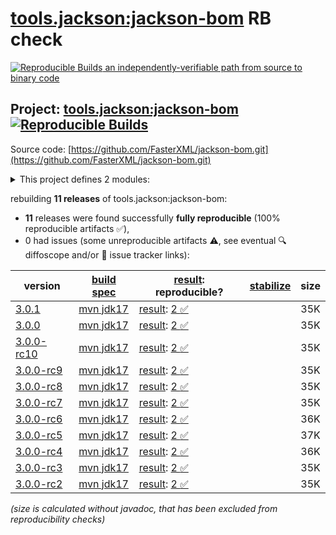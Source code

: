 [tools.jackson:jackson-bom](https://central.sonatype.com/artifact/tools.jackson/jackson-bom/versions) RB check
=======

[![Reproducible Builds](https://reproducible-builds.org/images/logos/rb.svg) an independently-verifiable path from source to binary code](https://reproducible-builds.org/)

## Project: [tools.jackson:jackson-bom](https://central.sonatype.com/artifact/tools.jackson/jackson-bom/versions) [![Reproducible Builds](https://img.shields.io/endpoint?url=https://raw.githubusercontent.com/jvm-repo-rebuild/reproducible-central/master/content/tools/jackson/jackson-bom/badge.json)](https://github.com/jvm-repo-rebuild/reproducible-central/blob/master/content/tools/jackson/jackson-bom/README.md)

Source code: [https://github.com/FasterXML/jackson-bom.git](https://github.com/FasterXML/jackson-bom.git)

<details><summary>This project defines 2 modules:</summary>

* [tools.jackson:jackson-base](https://central.sonatype.com/artifact/tools.jackson/jackson-base/overview)
* [tools.jackson:jackson-bom](https://central.sonatype.com/artifact/tools.jackson/jackson-bom/overview)
</details>

rebuilding **11 releases** of tools.jackson:jackson-bom:
- **11** releases were found successfully **fully reproducible** (100% reproducible artifacts :white_check_mark:),
- 0 had issues (some unreproducible artifacts :warning:, see eventual :mag: diffoscope and/or :memo: issue tracker links):

| version | [build spec](/BUILDSPEC.md) | [result](https://reproducible-builds.org/docs/jvm/): reproducible? | [stabilize](https://github.com/google/oss-rebuild/blob/main/cmd/stabilize/README.md) | size |
| -- | --------- | ------ | ------ | -- |
| [3.0.1](https://central.sonatype.com/artifact/tools.jackson/jackson-bom/3.0.1/pom) | [mvn jdk17](jackson-bom-3.0.1.buildspec) | [result](jackson-bom-3.0.1.buildinfo): [2 :white_check_mark: ](jackson-bom-3.0.1.buildcompare) | | 35K |
| [3.0.0](https://central.sonatype.com/artifact/tools.jackson/jackson-bom/3.0.0/pom) | [mvn jdk17](jackson-bom-3.0.0.buildspec) | [result](jackson-bom-3.0.0.buildinfo): [2 :white_check_mark: ](jackson-bom-3.0.0.buildcompare) | | 35K |
| [3.0.0-rc10](https://central.sonatype.com/artifact/tools.jackson/jackson-bom/3.0.0-rc10/pom) | [mvn jdk17](jackson-bom-3.0.0-rc10.buildspec) | [result](jackson-bom-3.0.0-rc10.buildinfo): [2 :white_check_mark: ](jackson-bom-3.0.0-rc10.buildcompare) | | 35K |
| [3.0.0-rc9](https://central.sonatype.com/artifact/tools.jackson/jackson-bom/3.0.0-rc9/pom) | [mvn jdk17](jackson-bom-3.0.0-rc9.buildspec) | [result](jackson-bom-3.0.0-rc9.buildinfo): [2 :white_check_mark: ](jackson-bom-3.0.0-rc9.buildcompare) | | 35K |
| [3.0.0-rc8](https://central.sonatype.com/artifact/tools.jackson/jackson-bom/3.0.0-rc8/pom) | [mvn jdk17](jackson-bom-3.0.0-rc8.buildspec) | [result](jackson-bom-3.0.0-rc8.buildinfo): [2 :white_check_mark: ](jackson-bom-3.0.0-rc8.buildcompare) | | 35K |
| [3.0.0-rc7](https://central.sonatype.com/artifact/tools.jackson/jackson-bom/3.0.0-rc7/pom) | [mvn jdk17](jackson-bom-3.0.0-rc7.buildspec) | [result](jackson-bom-3.0.0-rc7.buildinfo): [2 :white_check_mark: ](jackson-bom-3.0.0-rc7.buildcompare) | | 35K |
| [3.0.0-rc6](https://central.sonatype.com/artifact/tools.jackson/jackson-bom/3.0.0-rc6/pom) | [mvn jdk17](jackson-bom-3.0.0-rc6.buildspec) | [result](jackson-bom-3.0.0-rc6.buildinfo): [2 :white_check_mark: ](jackson-bom-3.0.0-rc6.buildcompare) | | 36K |
| [3.0.0-rc5](https://central.sonatype.com/artifact/tools.jackson/jackson-bom/3.0.0-rc5/pom) | [mvn jdk17](jackson-bom-3.0.0-rc5.buildspec) | [result](jackson-bom-3.0.0-rc5.buildinfo): [2 :white_check_mark: ](jackson-bom-3.0.0-rc5.buildcompare) | | 37K |
| [3.0.0-rc4](https://central.sonatype.com/artifact/tools.jackson/jackson-bom/3.0.0-rc4/pom) | [mvn jdk17](jackson-bom-3.0.0-rc4.buildspec) | [result](jackson-bom-3.0.0-rc4.buildinfo): [2 :white_check_mark: ](jackson-bom-3.0.0-rc4.buildcompare) | | 36K |
| [3.0.0-rc3](https://central.sonatype.com/artifact/tools.jackson/jackson-bom/3.0.0-rc3/pom) | [mvn jdk17](jackson-bom-3.0.0-rc3.buildspec) | [result](jackson-bom-3.0.0-rc3.buildinfo): [2 :white_check_mark: ](jackson-bom-3.0.0-rc3.buildcompare) | | 35K |
| [3.0.0-rc2](https://central.sonatype.com/artifact/tools.jackson/jackson-bom/3.0.0-rc2/pom) | [mvn jdk17](jackson-bom-3.0.0-rc2.buildspec) | [result](jackson-bom-3.0.0-rc2.buildinfo): [2 :white_check_mark: ](jackson-bom-3.0.0-rc2.buildcompare) | | 35K |

<i>(size is calculated without javadoc, that has been excluded from reproducibility checks)</i>
